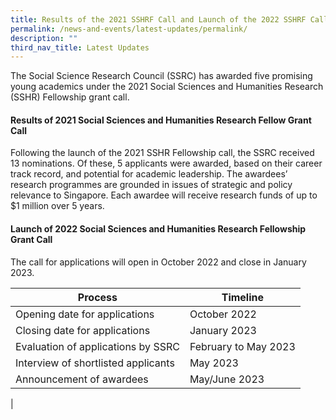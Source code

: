 ```yaml
---
title: Results of the 2021 SSHRF Call and Launch of the 2022 SSHRF Call
permalink: /news-and-events/latest-updates/permalink/
description: ""
third_nav_title: Latest Updates
---
```

The Social Science Research Council (SSRC) has awarded five promising young academics under the 2021 Social Sciences and Humanities Research (SSHR) Fellowship grant call.

#### **Results of 2021 Social Sciences and Humanities Research Fellow Grant Call**
Following the launch of the 2021 SSHR Fellowship call, the SSRC received 13 nominations. Of these, 5 applicants were awarded, based on their career track record, and potential for academic leadership. The awardees’ research programmes are grounded in issues of strategic and policy relevance to Singapore. Each awardee will receive research funds of up to $1 million over 5 years.

#### **Launch of 2022 Social Sciences and Humanities Research Fellowship Grant Call**
The call for applications will open in October 2022 and close in January 2023.

|  Process |   Timeline  |
|---|---|
|  Opening date for applications |   October 2022 |
|  Closing date for applications |   January 2023 |
|  Evaluation of applications by SSRC |   February to May 2023  |
|  Interview of shortlisted applicants |   May 2023 |
|  Announcement of awardees |   May/June 2023 |
|